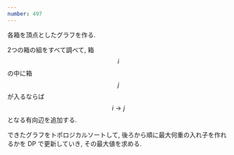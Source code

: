 ```yaml
---
number: 497
---
```

各箱を頂点としたグラフを作る.

2つの箱の組をすべて調べて, 箱 $$ i $$ の中に箱 $$ j $$ が入るならば $$ i \rightarrow j $$ となる有向辺を追加する.

できたグラフをトポロジカルソートして, 後ろから順に最大何重の入れ子を作れるかを DP で更新していき, その最大値を求める.
